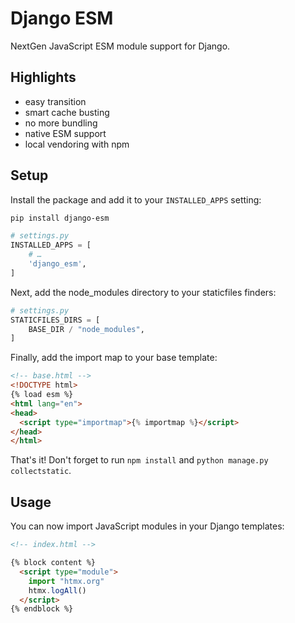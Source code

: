 # Django ESM

NextGen JavaScript ESM module support for Django.

## Highlights

* easy transition
* smart cache busting
* no more bundling
* native ESM support
* local vendoring with npm

## Setup

Install the package and add it to your `INSTALLED_APPS` setting:

```bash
pip install django-esm
```

```python
# settings.py
INSTALLED_APPS = [
    # …
    'django_esm',
]
```

Next, add the node_modules directory to your staticfiles finders:

```python
# settings.py
STATICFILES_DIRS = [
    BASE_DIR / "node_modules",
]
```

Finally, add the import map to your base template:

```html
<!-- base.html -->
<!DOCTYPE html>
{% load esm %}
<html lang="en">
<head>
  <script type="importmap">{% importmap %}</script>
</head>
</html>
```

That's it!
Don't forget to run `npm install` and `python manage.py collectstatic`.

## Usage

You can now import JavaScript modules in your Django templates:

```html
<!-- index.html -->

{% block content %}
  <script type="module">
    import "htmx.org"
    htmx.logAll()
  </script>
{% endblock %}
```
